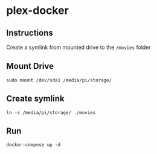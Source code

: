 # plex-docker

## Instructions
Create a symlink from mounted drive to the `/movies` folder

## Mount Drive
`sudo mount /dev/sda1 /media/pi/storage/`

## Create symlink
`ln -s /media/pi/storage/ ./movies`

## Run
`docker-compose up -d`
